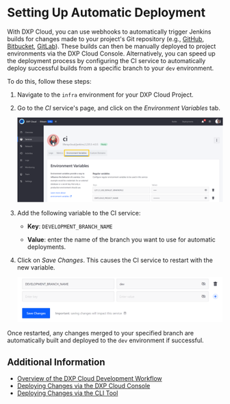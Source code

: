 # Setting Up Automatic Deployment

With DXP Cloud, you can use webhooks to automatically trigger Jenkins builds for changes made to your project's Git repository (e.g., [GitHub](../getting-started/configuring-your-github-repository.md#integrating-with-the-jenkins-service), [Bitbucket](../getting-started/configuring-your-bitbucket-repository.md#connecting-bitbucket-to-your-jenkins-service), [GitLab](../getting-started/configuring-your-gitlab-repository.md#connecting-gitlab-to-your-jenkins-service)). These builds can then be manually deployed to project environments via the DXP Cloud Console. Alternatively, you can speed up the deployment process by configuring the CI service to automatically deploy successful builds from a specific branch to your `dev` environment.

To do this, follow these steps:

1. Navigate to the `infra` environment for your DXP Cloud Project.

1. Go to the *CI* service's page, and click on the *Environment Variables* tab.

   ![Go to the CI service's page, and click on the Environment Variables tab](./setting-up-automatic-deployment/images/01.png)

1. Add the following variable to the CI service:

   * **Key**: `DEVELOPMENT_BRANCH_NAME`

   * **Value**: enter the name of the branch you want to use for automatic deployments.

1. Click on *Save Changes*. This causes the CI service to restart with the new variable.

   ![After adding the DEVELOPMENT_BRANCH_NAME variable, click on Save Changes.](./setting-up-automatic-deployment/images/02.png)

Once restarted, any changes merged to your specified branch are automatically built and deployed to the `dev` environment if successful.

## Additional Information

* [Overview of the DXP Cloud Development Workflow](./overview-of-the-dxp-cloud-deployment-workflow.md)
* [Deploying Changes via the DXP Cloud Console](./deploying-changes-via-the-dxp-cloud-console.md)
* [Deploying Changes via the CLI Tool](./deploying-changes-via-the-cli-tool.md)

